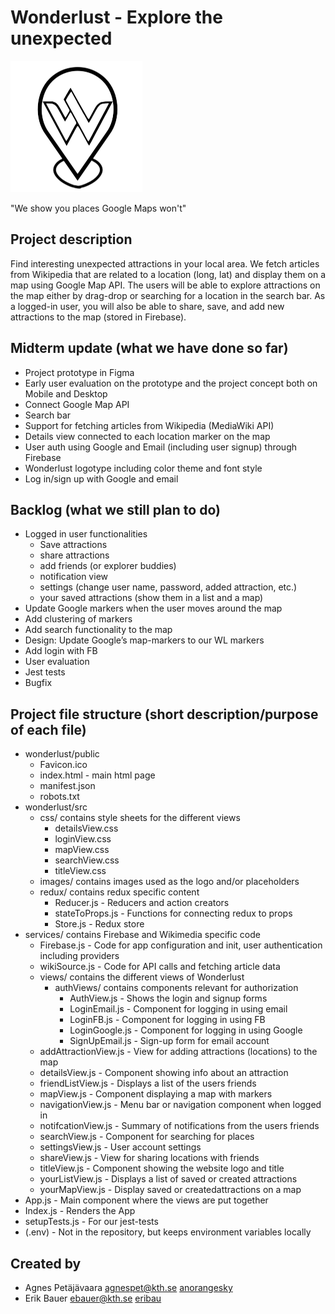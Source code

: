 # Wonderlust - Explore the unexpected
![alt text](https://github.com/anorangesky/wonderlust/blob/master/src/images/wonderlust2.png?raw=true)

"We show you places Google Maps won't" 

## Project description
Find interesting unexpected attractions in your local area. We fetch articles from Wikipedia that are related to a location (long, lat) and display them on a map using Google Map API. The users will be able to explore attractions on the map either by drag-drop or searching for a location in the search bar. As a logged-in user, you will also be able to share, save, and add new attractions to the map (stored in Firebase).  

## Midterm update (what we have done so far)
- Project prototype in Figma
- Early user evaluation on the prototype and the project concept both on Mobile and Desktop
- Connect Google Map API
- Search bar 
- Support for fetching articles from Wikipedia (MediaWiki API)
- Details view connected to each location marker on the map  
- User auth using Google and Email (including user signup) through Firebase
- Wonderlust logotype including color theme and font style
- Log in/sign up with Google and email
 
## Backlog (what we still plan to do)
- Logged in user functionalities
  - Save attractions
  - share attractions
  - add friends (or explorer buddies)
  - notification view
  - settings (change user name, password, added attraction, etc.)
  - your saved attractions (show them in a list and a map)
- Update Google markers when the user moves around the map
- Add clustering of markers 
- Add search functionality to the map
- Design: Update Google’s map-markers to our WL markers
- Add login with FB 
- User evaluation
- Jest tests 
- Bugfix

## Project file structure (short description/purpose of each file)
- wonderlust/public
  -  Favicon.ico  
  -  index.html - main html page
  -  manifest.json
   -  robots.txt
- wonderlust/src
  -   css/ contains style sheets for the different views
      - detailsView.css
      - loginView.css
      - mapView.css
      - searchView.css
      - titleView.css
  - images/ contains images used as the logo and/or placeholders
  -  redux/ contains redux specific content
     -  Reducer.js - Reducers and action creators
     -  stateToProps.js - Functions for connecting redux to props
     -  Store.js - Redux store
 - services/ contains Firebase and Wikimedia specific code
   - Firebase.js - Code for app configuration and init, user authentication including providers
   - wikiSource.js - Code for API calls and fetching article data 
   - views/ contains the different views of Wonderlust
     - authViews/ contains components relevant for authorization
       - AuthView.js - Shows the login and signup forms
       - LoginEmail.js - Component for logging in using email
       - LoginFB.js - Component for logging in using FB
       - LoginGoogle.js - Component for logging in using Google
       - SignUpEmail.js - Sign-up form for email account
   - addAttractionView.js - View for adding attractions (locations) to the map
   - detailsView.js - Component showing info about an attraction
   - friendListView.js - Displays a list of the users friends
   - mapView.js - Component displaying a map with markers 
   - navigationView.js - Menu bar or navigation component when logged in
   - notifcationView.js - Summary of notifications from the users friends
   - searchView.js - Component for searching for places
   - settingsView.js - User account settings
   - shareView.js - View for sharing locations with friends
   - titleView.js - Component showing the website logo and title
   - yourListView.js - Displays a list of saved or created attractions
   - yourMapView.js - Display saved or createdattractions on a map
- App.js - Main component where the views are put together
- Index.js - Renders the App
- setupTests.js - For our jest-tests 
- (.env) - Not in the repository, but keeps environment variables locally

## Created by 
- Agnes Petäjävaara <agnespet@kth.se> [anorangesky](https://github.com/anorangesky)
- Erik Bauer <ebauer@kth.se> [eribau](https://github.com/eribau)


